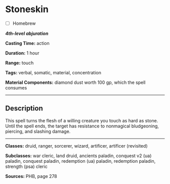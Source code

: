 # Stoneskin

- [ ] Homebrew

***4th-level abjuration***

**Casting Time:** action

**Duration:** 1 hour

**Range:** touch

**Tags:** verbal, somatic, material, concentration

**Material Components:** diamond dust worth 100 gp, which the spell consumes

---

## Description
This spell turns the flesh of a willing creature you touch as hard as stone. Until the spell ends, the target has resistance to nonmagical bludgeoning, piercing, and slashing damage.

---

**Classes:** druid, ranger, sorcerer, wizard, artificer, artificer (revisited)

**Subclasses:** war cleric, land druid, ancients paladin, conquest v2 (ua) paladin, conquest paladin, redemption (ua) paladin, redemption paladin, strength (psa) cleric

**Sources:** PHB, page 278
